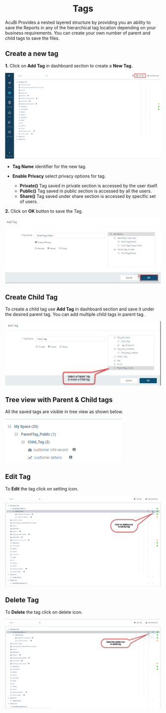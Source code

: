 <center><h1>Tags</h1></center>

AcuBi Provides a nested layered structure by providing you an ability to save the Reports in any of the hierarchical tag location depending on your business requirements. You can create your own number of parent and child tags to save the files.

## Create a new tag

**1.** Click on **Add Tag** in dashboard section to create a **New Tag.**

![enter image description here](https://raw.githubusercontent.com/sv18042016/fp1/457c21c373c4db9d2f1ae47344146723ffe79d2d/images/add_tag.png)

- **Tag Name**  identifier for the new tag.

- **Enable Privacy** select privacy options for tag.

  -  **Private()** Tag saved in private section is accessed by the user itself.
  -  **Public()**  Tag saved in public section is accessed by all the users. 
  -  **Share()** Tag saved under share section is accessed by specific set of users.
  
**2.** Click on **OK** button to save the Tag.

![enter image description here](https://raw.githubusercontent.com/sv18042016/fp1/457c21c373c4db9d2f1ae47344146723ffe79d2d/images/tag_2.png)


## Create Child Tag 

To create a child tag use **Add Tag** in dashboard section and save it under the desired parent tag. You can add multiple child tags in parent tag.

![enter image description here](https://raw.githubusercontent.com/sv18042016/fp1/c1b8fc9522826986d90afc6df61df3f988227475/images/child_tag.png)


## Tree view with Parent & Child tags

All the saved tags are visible in tree view as shown below.

![enter image description here](https://raw.githubusercontent.com/sv18042016/fp1/191f8906591a719bb70c33b807cb4c3dabf4ed4e/images/tree_view.png)

## Edit Tag

To **Edit** the tag click on setting icon.

![enter image description here](https://raw.githubusercontent.com/sv18042016/fp1/e571af6fdf36fb0e58a5248a84669f5f73f5703f/images/edit_tag.png)

## Delete Tag

To **Delete** the tag click on delete icon.

![enter image description here](https://raw.githubusercontent.com/sv18042016/fp1/e571af6fdf36fb0e58a5248a84669f5f73f5703f/images/delete_tag.png)

<!--stackedit_data:
eyJoaXN0b3J5IjpbMzM0MTM2ODQ5LDE5NzI1Nzk4MjUsMTM1Mz
g5NTgxNCw2MDkyNzAyOCwxMzUzODk1ODE0LDE1MTU1ODIzNzQs
LTEyMTA0MDAwMzIsMTc2MTM0NDI0NCwtODE2Njg3NjksMTE1NT
YyOTQzMyw5OTIzMDM2MTNdfQ==
-->